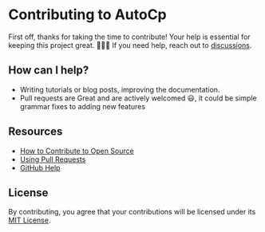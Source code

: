# Contributing to AutoCp

First off, thanks for taking the time to contribute! Your help is essential for keeping this project great. 🎉🎉🎉
If you need help, reach out to [discussions](https://github.com/Pushpavel/AutoCp/discussions/8?sort=new).

## How can I help?

- Writing tutorials or blog posts, improving the documentation.
- Pull requests are Great and are actively welcomed 😃, it could be simple grammar fixes to adding new features

## Resources

- [How to Contribute to Open Source](https://opensource.guide/how-to-contribute/)
- [Using Pull Requests](https://help.github.com/articles/about-pull-requests/)
- [GitHub Help](https://help.github.com)

## License

By contributing, you agree that your contributions will be licensed under its [MIT License](../LICENSE).